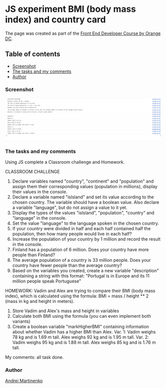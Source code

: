 # JS experiment BMI (body mass index) and country card

The page was created as part of the [Front End Developer Course by Orange DC](https://digitalcenter.orange.md/).

## Table of contents
- [Screenshot](#screenshot)
- [The tasks and my comments](#the-tasks-and-my-comments)
- [Author](#author)

### Screenshot

![](./image/screenshot.png)

### The tasks and my comments

Using JS complete a Classroom challenge and Homework.

CLASSROOM CHALLENGE
1. Declare variables named "country", "continent" and "population" and assign them their corresponding values (population in millions), display their values in the console.
2. Declare a variable named "islsland" and set its value according to the chosen country. The variable should have a boolean value. Also declare a variable "language", but do not assign a value to it yet.
3. Display the types of the values "islsland", "population", "country" and "language" in the console. 
4. Set the value "language" to the language spoken in the chosen country.
5. If your country were divided in half and each half contained half the population, then how many people would live in each half?
6. Increase the population of your country by 1 million and record the result in the console.
7. Finland has a population of 6 million. Does your country have more people than Finland?
8. The average population of a country is 33 million people. Does your country have fewer people than the average country?
9. Based on the variables you created, create a new variable "description" containing a string with this format: "Portugal is in Europe and its 11 million people speak Portuguese"


HOMEWORK:
Vadim and Alex are trying to compare their BMI (body mass index), which is calculated using the formula: BMI = mass / height ** 2 (mass in kg and height in meters).
1. Store Vadim and Alex's mass and height in variables
2. Calculate both BMI using the formula (you can even implement both variants)
3. Create a boolean variable "markHigherBMI" containing information about whether Vadim has a higher BMI than Alex. 
Var. 1: Vadim weighs 78 kg and is 1.69 m tall. Alex weighs 92 kg and is 1.95 m tall. 
Var. 2: Vadim weighs 95 kg and is 1.88 m tall. Alex weighs 85 kg and is 1.76 m tall.

My comments: all task done. 

### Author

[Andrei Martinenko](https://github.com/AxinitM)
